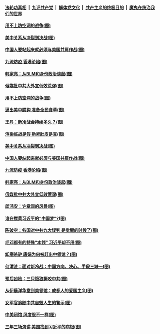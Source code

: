 

####  [法轮功真相](../../../../basic/blob/master/README.md?t=07310002) &nbsp;|&nbsp; [九评共产党](../../../../9ping.md/blob/master/README.md?t=07310002) &nbsp;|&nbsp; [解体党文化](../../../../jtdwh.md/blob/master/README.md?t=07310002)  &nbsp;|&nbsp; [共产主义的终极目的](../../../../gczydzjmd.md/blob/master/README.md?t=07310002) &nbsp;|&nbsp; [魔鬼在统治我们的世界](../../../../mgztzwmdsj.md/blob/master/README.md?t=07310002) 

#### [用不上防空洞的战争(图)](../pages/p4/941324.md?t=07310002) 

#### [美中关系从决裂到决战(图)](../pages/p4/941294.md?t=07310002) 

#### [中国人要站起来就必须与美国并肩作战(图)](../pages/p4/941289.md?t=07310002) 

#### [九流防疫 香港沦陷(图)](../pages/p4/941211.md?t=07310002) 

#### [韩家亮：从BLM和身份政治谈起(图)](../pages/p4/941191.md?t=07310002) 

#### [俄媒批中共大外宣低效荒谬(图)](../pages/p4/941189.md?t=07310002) 

#### [用不上防空洞的战争(图)](../pages/p4/941324.md?t=07310002) 

#### [逼出美中脱钩 准备全民食草(图)](../pages/p4/941307.md?t=07310002) 

#### [王丹：新冷战会持续多久？(图)](../pages/p4/941306.md?t=07310002) 

#### [渲染临战是假 勒紧肚皮是真(图)](../pages/p4/941302.md?t=07310002) 

#### [美中关系从决裂到决战(图)](../pages/p4/941294.md?t=07310002) 

#### [中国人要站起来就必须与美国并肩作战(图)](../pages/p4/941289.md?t=07310002) 

#### [九流防疫 香港沦陷(图)](../pages/p4/941211.md?t=07310002) 

#### [韩家亮：从BLM和身份政治谈起(图)](../pages/p4/941191.md?t=07310002) 

#### [俄媒批中共大外宣低效荒谬(图)](../pages/p4/941189.md?t=07310002) 

#### [邱鸿安：许章润的风骨(图)](../pages/p4/941190.md?t=07310002) 

#### [谁在搅黄习近平的“中国梦”?(图)](../pages/p4/941186.md?t=07310002) 

#### [陈破空：各国对中共九大误判 是觉醒的时候了(图)](../pages/p4/941187.md?t=07310002) 

#### [毛邓都有的特殊“本领” 习近平却不用(图)](../pages/p4/941134.md?t=07310002) 

#### [卸磨杀驴 唐娟为何被赶出中领馆？(图)](../pages/p4/941111.md?t=07310002) 

#### [何清涟：面对新冷战：中国方向、决心、手段三缺一(图)](../pages/p4/941102.md?t=07310002) 

#### [预后凶险：三只饿狼撕咬中共(图)](../pages/p4/941101.md?t=07310002) 

#### [从伊藤洋华堂到美领馆：成都人的爱国主义(图)](../pages/p4/941098.md?t=07310002) 

#### [女军官追随中共自毁人生的警示(图)](../pages/p4/941095.md?t=07310002) 

#### [中美闭馆 风度很不一样(图)](../pages/p4/941094.md?t=07310002) 

#### [三年三场演讲 美国找到习近平的病根(图)](../pages/p4/941012.md?t=07310002) 

